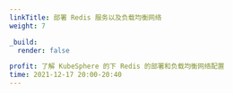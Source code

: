 ```yaml
---
linkTitle: 部署 Redis 服务以及负载均衡网络
weight: 7

_build:
  render: false

profit: 了解 KubeSphere 的下 Redis 的部署和负载均衡网络配置
time: 2021-12-17 20:00-20:40
---
```


